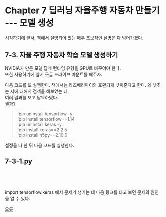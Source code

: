 # Chapter 7 딥러닝 자율주행 자동차 만들기 --- 모델 생성

시작하기에 앞서, 책에서 설명되어 있는 매우 초보적인 설명은 다 넘어가겠다.

## 7-3. 자율 주행 자동차 학습 모델 생성하기

NVIDIA가 만든 모델 답게 런타임 유형을 GPU로 바꾸어야 한다.                   
또한 사용하기에 앞서 구글 드라이브 마운트를 해주자.       

다음 코드를 또 실행한다. 책에서는 라즈베리파이와 호환되게 낮춰준다고 한다. 왜 낮추는 지에 대해서 검색을 해보았는 데,       
여러 결과를 보고 납득하였다.                   
[결과1](https://qengineering.eu/install-tensorflow-2.2.0-on-raspberry-pi-4.html)

> !pip uninstall tensorflow -y                
> !pip install tensorflow==1.14                
> !pip uninstall keras -y                 
> !pip install keras==2.2.5                 
> !pip install h5py==2.10.0                        

설정을 다 한 뒤 다음 코드를 실행한다.          

## 7-3-1.py
<pre>
<code>

</code>
</pre>


import tensorflow.keras 에서 문제가 생기는 데 다음 링크를 타고 보면 문제의 원인을 알 수 있다.

[오류](https://stackoverflow.com/questions/71000250/import-tensorflow-keras-could-not-be-resolved-after-upgrading-to-tensorflow-2)                








